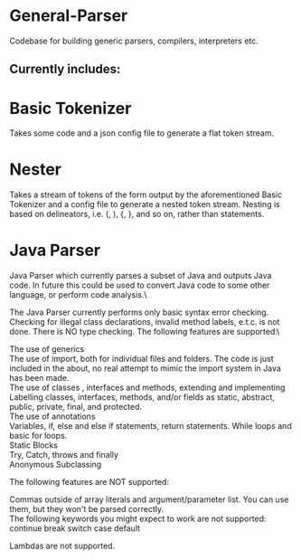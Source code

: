 # General-Parser
Codebase for building generic parsers, compilers, interpreters etc.

## Currently includes:

# Basic Tokenizer
Takes some code and a json config file to generate a flat token stream.

# Nester
Takes a stream of tokens of the form output by the aforementioned Basic Tokenizer and a config file to generate a nested token stream. Nesting is based on delineators, i.e. (, ), {, }, and so on, rather than statements.

# Java Parser
Java Parser which currently parses a subset of Java and outputs Java code. In future this could be used to convert Java code to some other language, or perform code analysis.\

The Java Parser currently performs only basic syntax error checking. Checking for illegal class declarations, invalid method labels, e.t.c. is not done. There is NO type checking. The following features are supported:\

The use of generics\
The use of import, both for individual files and folders. The code is just included in the about, no real attempt to mimic the import system in Java has been made.\
The use of classes , interfaces and methods, extending and implementing\
Labelling classes, interfaces, methods, and/or fields as static, abstract, public, private, final, and protected.\
The use of annotations\
Variables, if, else and else if statements, return statements. While loops and basic for loops.\
Static Blocks\
Try, Catch, throws and finally\
Anonymous Subclassing

The following features are NOT supported:

Commas outside of array literals and argument/parameter list. You can use them, but they won't be parsed correctly.\
The following keywords you might expect to work are not supported:\
    continue
    break
    switch
    case
    default

Lambdas are not supported.
